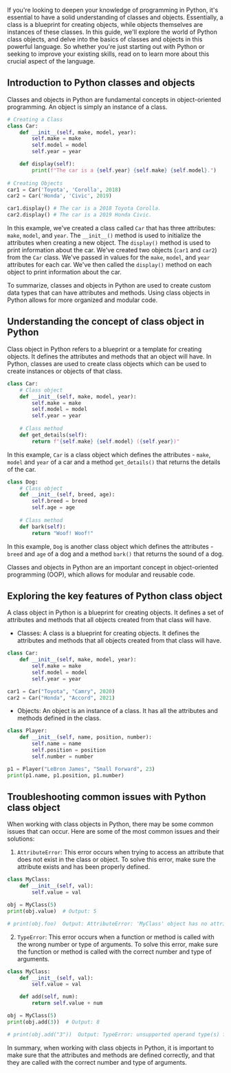 If you're looking to deepen your knowledge of programming in Python, it's essential to have a solid understanding of classes and objects. Essentially, a class is a blueprint for creating objects, while objects themselves are instances of these classes. In this guide, we'll explore the world of Python class objects, and delve into the basics of classes and objects in this powerful language. So whether you're just starting out with Python or seeking to improve your existing skills, read on to learn more about this crucial aspect of the language.  
  
## Introduction to Python classes and objects  

Classes and objects in Python are fundamental concepts in object-oriented programming. An object is simply an instance of a class.

```python
# Creating a Class
class Car:
    def __init__(self, make, model, year):
        self.make = make
        self.model = model
        self.year = year

    def display(self):
        print(f"The car is a {self.year} {self.make} {self.model}.")
        
# Creating Objects
car1 = Car('Toyota', 'Corolla', 2018)
car2 = Car('Honda', 'Civic', 2019)

car1.display() # The car is a 2018 Toyota Corolla.
car2.display() # The car is a 2019 Honda Civic.
```

In this example, we've created a class called `Car` that has three attributes: `make`, `model`, and `year`. The `__init__()` method is used to initialize the attributes when creating a new object. The `display()` method is used to print information about the car. We've created two objects (`car1` and `car2`) from the `Car` class. We've passed in values for the `make`, `model`, and `year` attributes for each car. We've then called the `display()` method on each object to print information about the car.

To summarize, classes and objects in Python are used to create custom data types that can have attributes and methods. Using class objects in Python allows for more organized and modular code.  
  
## Understanding the concept of class object in Python  

Class object in Python refers to a blueprint or a template for creating objects. It defines the attributes and methods that an object will have. 
In Python, classes are used to create class objects which can be used to create instances or objects of that class. 

```python
class Car:
    # Class object
    def __init__(self, make, model, year):
        self.make = make
        self.model = model
        self.year = year
    
    # Class method
    def get_details(self):
        return f"{self.make} {self.model} ({self.year})"
```

In this example, `Car` is a class object which defines the attributes - `make`, `model` and `year` of a car and a method `get_details()` that returns the details of the car.

```python
class Dog:
    # Class object
    def __init__(self, breed, age):
        self.breed = breed
        self.age = age
        
    # Class method
    def bark(self):
        return "Woof! Woof!"
```

In this example, `Dog` is another class object which defines the attributes - `breed` and `age` of a dog and a method `bark()` that returns the sound of a dog. 

Classes and objects in Python are an important concept in object-oriented programming (OOP), which allows for modular and reusable code.  
   
## Exploring the key features of Python class object  

A class object in Python is a blueprint for creating objects. It defines a set of attributes and methods that all objects created from that class will have.

- Classes: A class is a blueprint for creating objects. It defines the attributes and methods that all objects created from that class will have. 

```python
class Car:
    def __init__(self, make, model, year):
        self.make = make
        self.model = model
        self.year = year

car1 = Car("Toyota", "Camry", 2020)
car2 = Car("Honda", "Accord", 2021)
```

- Objects: An object is an instance of a class. It has all the attributes and methods defined in the class.

```python
class Player:
    def __init__(self, name, position, number):
        self.name = name
        self.position = position
        self.number = number

p1 = Player("LeBron James", "Small Forward", 23)
print(p1.name, p1.position, p1.number)
```
   
## Troubleshooting common issues with Python class object  

When working with class objects in Python, there may be some common issues that can occur. Here are some of the most common issues and their solutions:

1. `AttributeError`: This error occurs when trying to access an attribute that does not exist in the class or object. To solve this error, make sure the attribute exists and has been properly defined.

```python
class MyClass:
    def __init__(self, val):
        self.value = val

obj = MyClass(5)
print(obj.value)  # Output: 5

# print(obj.foo)  Output: AttributeError: 'MyClass' object has no attribute 'foo'
```

2. `TypeError`: This error occurs when a function or method is called with the wrong number or type of arguments. To solve this error, make sure the function or method is called with the correct number and type of arguments.

```python
class MyClass:
    def __init__(self, val):
        self.value = val

    def add(self, num):
        return self.value + num

obj = MyClass(5)
print(obj.add(3))  # Output: 8

# print(obj.add("3"))  Output: TypeError: unsupported operand type(s) for +: 'int' and 'str'
```

In summary, when working with class objects in Python, it is important to make sure that the attributes and methods are defined correctly, and that they are called with the correct number and type of arguments.  
